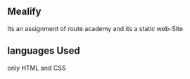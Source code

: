 ## Mealify 
Its an assignment of route academy and its a static web-Site 
## languages Used 
only HTML and CSS 
